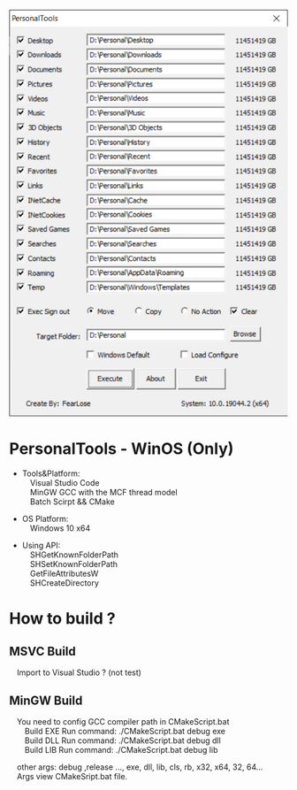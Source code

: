 ![image](https://github.com/GFearLose/PersonalTools/raw/master/GuiMain.png)
# PersonalTools - WinOS (Only)
- Tools&Platform:<br>
&emsp;Visual Studio Code<br>
&emsp;MinGW GCC with the MCF thread model<br>
&emsp;Batch Scirpt && CMake<br>

- OS Platform:<br>
&emsp;Windows 10 x64

- Using API:<br>
&emsp;SHGetKnownFolderPath<br>
&emsp;SHSetKnownFolderPath<br>
&emsp;GetFileAttributesW<br>
&emsp;SHCreateDirectory<br>

# How to build ?
<h2>MSVC Build</h2>
&emsp;Import to Visual Studio ? (not test)<bt>

<h2>MinGW Build</h2>
&emsp;You need to config GCC compiler path in CMakeScript.bat<br>
&emsp;&emsp;Build EXE Run command: ./CMakeScript.bat debug exe<br>
&emsp;&emsp;Build DLL Run command: ./CMakeScript.bat debug dll<br>
&emsp;&emsp;Build LIB Run command: ./CMakeScript.bat debug lib<br>

&emsp;other args: debug ,release ..., exe, dll, lib, cls, rb, x32, x64, 32, 64...<br>
&emsp;Args view CMakeSript.bat file.
